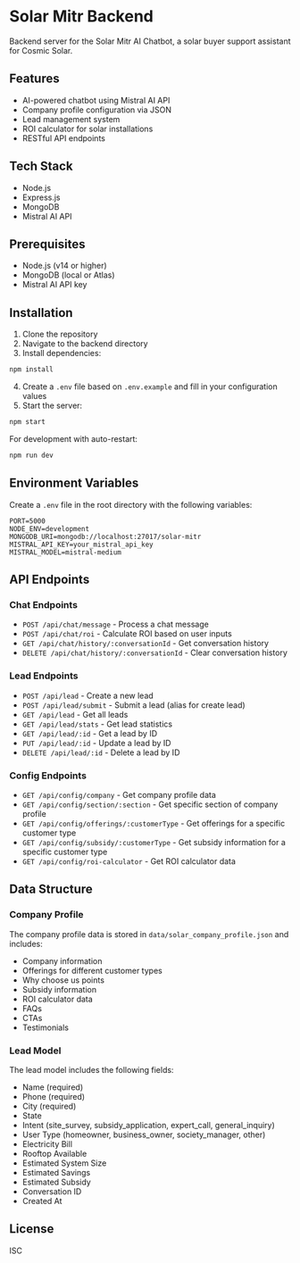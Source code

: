 # Solar Mitr Backend

Backend server for the Solar Mitr AI Chatbot, a solar buyer support assistant for Cosmic Solar.

## Features

- AI-powered chatbot using Mistral AI API
- Company profile configuration via JSON
- Lead management system
- ROI calculator for solar installations
- RESTful API endpoints

## Tech Stack

- Node.js
- Express.js
- MongoDB
- Mistral AI API

## Prerequisites

- Node.js (v14 or higher)
- MongoDB (local or Atlas)
- Mistral AI API key

## Installation

1. Clone the repository
2. Navigate to the backend directory
3. Install dependencies:

```bash
npm install
```

4. Create a `.env` file based on `.env.example` and fill in your configuration values
5. Start the server:

```bash
npm start
```

For development with auto-restart:

```bash
npm run dev
```

## Environment Variables

Create a `.env` file in the root directory with the following variables:

```
PORT=5000
NODE_ENV=development
MONGODB_URI=mongodb://localhost:27017/solar-mitr
MISTRAL_API_KEY=your_mistral_api_key
MISTRAL_MODEL=mistral-medium
```

## API Endpoints

### Chat Endpoints

- `POST /api/chat/message` - Process a chat message
- `POST /api/chat/roi` - Calculate ROI based on user inputs
- `GET /api/chat/history/:conversationId` - Get conversation history
- `DELETE /api/chat/history/:conversationId` - Clear conversation history

### Lead Endpoints

- `POST /api/lead` - Create a new lead
- `POST /api/lead/submit` - Submit a lead (alias for create lead)
- `GET /api/lead` - Get all leads
- `GET /api/lead/stats` - Get lead statistics
- `GET /api/lead/:id` - Get a lead by ID
- `PUT /api/lead/:id` - Update a lead by ID
- `DELETE /api/lead/:id` - Delete a lead by ID

### Config Endpoints

- `GET /api/config/company` - Get company profile data
- `GET /api/config/section/:section` - Get specific section of company profile
- `GET /api/config/offerings/:customerType` - Get offerings for a specific customer type
- `GET /api/config/subsidy/:customerType` - Get subsidy information for a specific customer type
- `GET /api/config/roi-calculator` - Get ROI calculator data

## Data Structure

### Company Profile

The company profile data is stored in `data/solar_company_profile.json` and includes:

- Company information
- Offerings for different customer types
- Why choose us points
- Subsidy information
- ROI calculator data
- FAQs
- CTAs
- Testimonials

### Lead Model

The lead model includes the following fields:

- Name (required)
- Phone (required)
- City (required)
- State
- Intent (site_survey, subsidy_application, expert_call, general_inquiry)
- User Type (homeowner, business_owner, society_manager, other)
- Electricity Bill
- Rooftop Available
- Estimated System Size
- Estimated Savings
- Estimated Subsidy
- Conversation ID
- Created At

## License

ISC